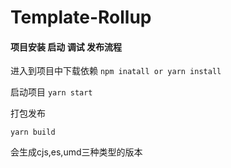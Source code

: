 
# Template-Rollup

#### 项目安装 启动 调试 发布流程
进入到项目中下载依赖
`npm inatall or yarn install`

启动项目
`yarn start`

打包发布
```
yarn build
```
会生成cjs,es,umd三种类型的版本
